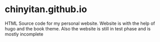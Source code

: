 # chinyitan.github.io

HTML Source code for my personal website. Website is with the help of hugo and the book theme. Also the website is still in test phase and is mostly incomplete
